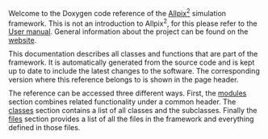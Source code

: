 <!--
SPDX-FileCopyrightText: 2017-2023 CERN and the Allpix Squared authors
SPDX-License-Identifier: CC-BY-4.0
-->

<div style="max-width: 1000px; margin-bottom: 10px">
Welcome to the Doxygen code reference of the <a href="https://cern.ch/allpix-squared">Allpix<sup>2</sup></a> simulation framework. This is not an introduction to Allpix<sup>2</sup>, for this please refer to the <a href="https://cern.ch/allpix-squared/usermanual/allpix-manual.html">User manual</a>. General information about the project can be found on the <a href="https://cern.ch/allpix-squared">website</a>.
</div>

<div style="max-width: 1000px; margin-bottom: 10px">
This documentation describes all classes and functions that are part of the framework. It is automatically generated from the source code and is kept up to date to include the latest changes to the software. The corresponding version where this reference belongs to is shown in the page header.
</div>

<div style="max-width: 1000px; margin-bottom: 10px">
The reference can be accessed three different ways. First, the <a href="modules.html">modules</a> section combines related functionality under a common header. The <a href="annotated.html">classes</a> section contains a list of all classes and the subclasses. Finally the <a href="files.html">files</a> section provides a list of all the files in the framework and everything defined in those files.
</div>
